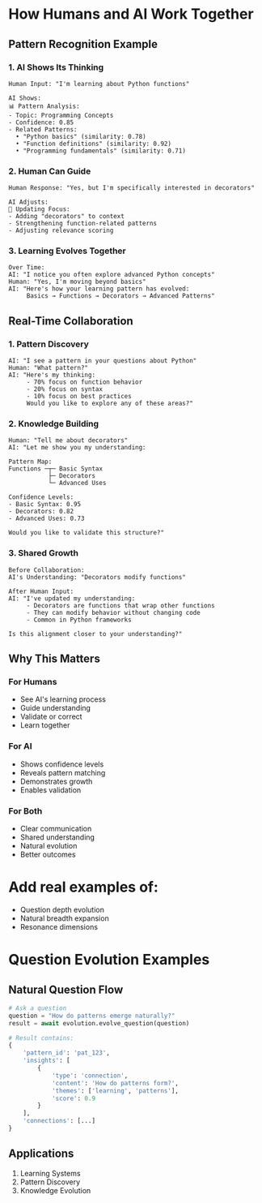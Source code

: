 # How Humans and AI Work Together

## Pattern Recognition Example

### 1. AI Shows Its Thinking
```
Human Input: "I'm learning about Python functions"

AI Shows:
📊 Pattern Analysis:
- Topic: Programming Concepts
- Confidence: 0.85
- Related Patterns:
  • "Python basics" (similarity: 0.78)
  • "Function definitions" (similarity: 0.92)
  • "Programming fundamentals" (similarity: 0.71)
```

### 2. Human Can Guide
```
Human Response: "Yes, but I'm specifically interested in decorators"

AI Adjusts:
🔄 Updating Focus:
- Adding "decorators" to context
- Strengthening function-related patterns
- Adjusting relevance scoring
```

### 3. Learning Evolves Together
```
Over Time:
AI: "I notice you often explore advanced Python concepts"
Human: "Yes, I'm moving beyond basics"
AI: "Here's how your learning pattern has evolved:
     Basics → Functions → Decorators → Advanced Patterns"
```

## Real-Time Collaboration

### 1. Pattern Discovery
```
AI: "I see a pattern in your questions about Python"
Human: "What pattern?"
AI: "Here's my thinking:
     - 70% focus on function behavior
     - 20% focus on syntax
     - 10% focus on best practices
     Would you like to explore any of these areas?"
```

### 2. Knowledge Building
```
Human: "Tell me about decorators"
AI: "Let me show you my understanding:

Pattern Map:
Functions ─┬─ Basic Syntax
           ├─ Decorators
           └─ Advanced Uses

Confidence Levels:
- Basic Syntax: 0.95
- Decorators: 0.82
- Advanced Uses: 0.73

Would you like to validate this structure?"
```

### 3. Shared Growth
```
Before Collaboration:
AI's Understanding: "Decorators modify functions"

After Human Input:
AI: "I've updated my understanding:
     - Decorators are functions that wrap other functions
     - They can modify behavior without changing code
     - Common in Python frameworks
     
Is this alignment closer to your understanding?"
```

## Why This Matters

### For Humans
- See AI's learning process
- Guide understanding
- Validate or correct
- Learn together

### For AI
- Shows confidence levels
- Reveals pattern matching
- Demonstrates growth
- Enables validation

### For Both
- Clear communication
- Shared understanding
- Natural evolution
- Better outcomes 

# Add real examples of:
- Question depth evolution
- Natural breadth expansion
- Resonance dimensions 

# Question Evolution Examples

## Natural Question Flow
```python
# Ask a question
question = "How do patterns emerge naturally?"
result = await evolution.evolve_question(question)

# Result contains:
{
    'pattern_id': 'pat_123',
    'insights': [
        {
            'type': 'connection',
            'content': 'How do patterns form?',
            'themes': ['learning', 'patterns'],
            'score': 0.9
        }
    ],
    'connections': [...]
}
```

## Applications
1. Learning Systems
2. Pattern Discovery
3. Knowledge Evolution 